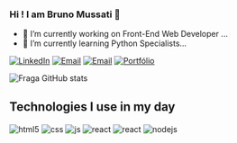 ### Hi ! I am Bruno Mussati 👋


- 🔭 I’m currently working on Front-End Web Developer ...
- 🌱 I’m currently learning Python Specialists...


[![LinkedIn](https://img.shields.io/badge/LinkedIn-0077B5?style=for-the-badge&logo=linkedin&logoColor=white)](https://www.linkedin.com/in/bruno-mussati-669791194/)
[![Email](https://img.shields.io/badge/Gmail-D14836?style=for-the-badge&logo=gmail&logoColor=white)](https://bruno.mussati@gmail.com)
[![Email](https://img.shields.io/badge/WhatsApp-25D366?style=for-the-badge&logo=whatsapp&logoColor=white)](https://wa.link/yjl63f)
[![Portfólio](https://img.shields.io/badge/Wordpress-21759B?style=for-the-badge&logo=wordpress&logoColor=white)](https://bmsupport.ie/)

![Fraga GitHub stats](https://github-readme-stats.vercel.app/api?username=MrMussati&show_icons=true&theme=dracula&count_private=true)

## Technologies I use in my day

<div style="display: inline_block">
  <img align="center" alt="html5" src="https://img.shields.io/badge/HTML5-E34F26?style=for-the-badge&logo=html5&logoColor=white" />
  <img align="center" alt="css" src="https://img.shields.io/badge/CSS-239120?&style=for-the-badge&logo=css3&logoColor=white" />
  <img align="center" alt="js" src="https://img.shields.io/badge/JavaScript-F7DF1E?style=for-the-badge&logo=javascript&logoColor=black" />
  <img align="center" alt="react" src="https://img.shields.io/badge/React-20232A?style=for-the-badge&logo=react&logoColor=61DAFB" />
  <img align="center" alt="react" src="https://img.shields.io/badge/Python-14354C?style=for-the-badge&logo=python&logoColor=white" />
  <img align="center" alt="nodejs" src="https://img.shields.io/badge/Node.js-43853D?style=for-the-badge&logo=node.js&logoColor=white" />
</div><br/>





